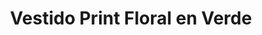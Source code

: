 ---
id: vestido-olive-dress
title: Vestido Print Floral en Verde
regularPrice: 61.90
price: 61.90
image: 
    - ./vestido-olive-dress-1.jpg
    - ./vestido-olive-dress-2.jpg
description: Vestido corto, cuello V, manga corta, elástico en cintura.
material: Algodón
sizes: 
    - S
    - M
creationDate: 2025/02/01
isSale: false
isStock: true
---
